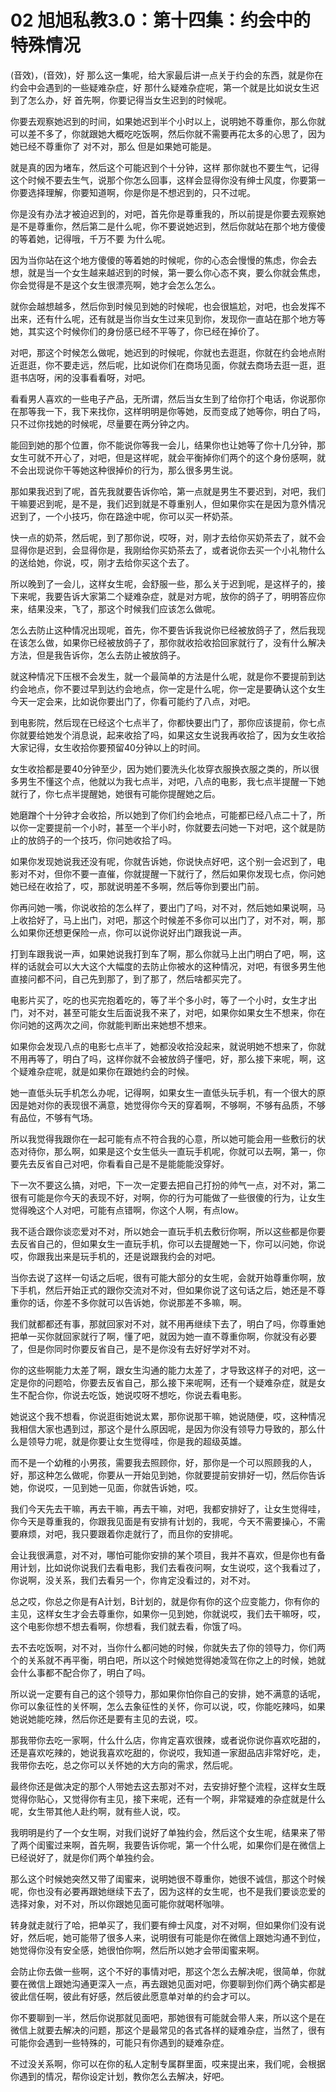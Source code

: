 # 02 旭旭私教3.0：第十四集：约会中的特殊情况

(音效)，(音效)，好 那么这一集呢，给大家最后讲一点关于约会的东西，就是你在约会中会遇到的一些疑难杂症，好 那什么疑难杂症呢，第一个就是比如说女生迟到了怎么办，好 首先啊，你要记得当女生迟到的时候呢。

你要去观察她迟到的时间，如果她迟到半个小时以上，说明她不尊重你，那么你就可以差不多了，你就跟她大概吃吃饭啊，然后你就不需要再花太多的心思了，因为她已经不尊重你了 对不对，那么 但是如果她可能是。

就是真的因为堵车，然后这个可能迟到个十分钟，这样 那你就也不要生气，记得这个时候不要去生气，说那个你怎么回事，这样会显得你没有绅士风度，你要第一你要选择理解，你要知道啊，你是你是不想迟到的，只不过呢。

你是没有办法才被迫迟到的，对吧，首先你是尊重我的，所以前提是你要去观察她是不是尊重你，然后第二是什么呢，你不要说她迟到，然后你就站在那个地方傻傻的等着她，记得哦，千万不要 为什么呢。

因为当你站在这个地方傻傻的等着她的时候呢，你的心态会慢慢的焦虑，你会去想，就是当一个女生越来越迟到的时候，第一要么你心态不爽，要么你就会焦虑，你会觉得是不是这个女生很漂亮啊，她才会怎么怎么。

就你会越想越多，然后你到时候见到她的时候呢，也会很尴尬，对吧，也会发挥不出来，还有什么呢，还有就是当你当女生过来见到你，发现你一直站在那个地方等她，其实这个时候你们的身份感已经不平等了，你已经在掉价了。

对吧，那这个时候怎么做呢，她迟到的时候呢，你就也去逛逛，你就在约会地点附近逛逛，你不要走远，然后呢，比如说你们在商场见面，你就去商场去逛一逛，逛逛书店呀，闲的没事看看呀，对吧。

看看男人喜欢的一些电子产品，无所谓，然后当女生到了给你打个电话，你说那你在那等我一下，我下来找你，这样明明是你等她，反而变成了她等你，明白了吗，只不过你找她的时候呢，尽量要在两分钟之内。

能回到她的那个位置，你不能说你等我一会儿，结果你也让她等了你十几分钟，那女生可就不开心了，对吧，但是这样呢，就会平衡掉你们两个的这个身份感啊，就不会出现说你干等她这种很掉价的行为，那么很多男生说。

那如果我迟到了呢，首先我就要告诉你哈，第一点就是男生不要迟到，对吧，我们干嘛要迟到呢，是不是，我们迟到就是不尊重别人，但如果你实在是因为意外情况迟到了，一个小技巧，你在路途中呢，你可以买一杯奶茶。

快一点的奶茶，然后呢，到了那你说，哎呀，对，刚才去给你买奶茶去了，就不会显得你是迟到，会显得你是，我刚给你买奶茶去了，或者说你去买一个小礼物什么的送给她，你说，哎，刚才去给你买这个去了。

所以晚到了一会儿，这样女生呢，会舒服一些，那么关于迟到呢，是这样子的，接下来呢，我要告诉大家第二个疑难杂症，就是对方呢，放你的鸽子了，明明答应你来，结果没来，飞了，那这个时候我们应该怎么做呢。

怎么去防止这种情况出现呢，首先，你不要告诉我说你已经被放鸽子了，然后我现在该怎么做，如果你已经被放鸽子了，那你就收拾收拾回家就行了，没有什么解决方法，但是我告诉你，怎么去防止被放鸽子。

就这种情况下压根不会发生，就一个最简单的方法是什么呢，就是你不要提前到达约会地点，你不要过早到达约会地点，你一定是什么呢，你一定是要确认这个女生今天一定会来，比如说你要出门了，你看可能约了八点，对吧。

到电影院，然后现在已经这个七点半了，你都快要出门了，那你应该提前，你七点你就要给她发个消息说，起来收拾了吗，如果这女生说我再收拾了，因为女生收拾大家记得，女生收拾你要预留40分钟以上的时间。

女生收拾都是要40分钟至少，因为她们要洗头化妆穿衣服换衣服之类的，所以很多男生不懂这个点，他就以为我七点半，对吧，八点的电影，我七点半提醒一下她就行了，你七点半提醒她，她很有可能你提醒她之后。

她磨蹭个十分钟才会收拾，所以她到了你们约会地点，可能都已经八点二十了，所以你一定要提前一个小时，甚至一个半小时，你就要去问她一下对吧，这个就是防止的放鸽子的一个技巧，你问她收拾了吗。

如果你发现她说我还没有呢，你就告诉她，你说快点好吧，这个别一会迟到了，电影对不对，但你不要一直催，你就提醒一下就行了，然后如果你发现七点，你问她她已经在收拾了，哎，那就说明差不多啊，然后等你到要出门前。

你再问她一嘴，你说收拾的怎么样了，要出门了吗，对不对，然后她如果说啊，马上收拾好了，马上出门，对吧，那这个时候差不多你可以出门了，对不对，啊，那么如果你还想更保险一点，你可以说你说好出门跟我说一声。

打到车跟我说一声，如果她说我打到车了啊，那么你就马上出门明白了吧，啊，这样的话就会可以大大这个大幅度的去防止你被水的这种情况，对吧，有很多男生他直接问都不问，自己先到那了，到了那了，然后啥都买完了。

电影片买了，吃的也买完抱着吃的，等了半个多小时，等了一个小时，女生才出门，对不对，甚至可能女生后面说我不来了，对吧，如果你如果女生不想来，你在你问她的这两次之间，你就能判断出来她想不想来。

如果你会发现八点的电影七点半了，她都没收拾没起来，就说明她不想来了，你就不用再等了，明白了吗，这样你就不会被放鸽子懂吧，好，那么接下来呢，啊，这个疑难杂症呢，就是如果你在跟她约会的时候。

她一直低头玩手机怎么办呢，记得啊，如果女生一直低头玩手机，有一个很大的原因是她对你的表现很不满意，她觉得你今天的穿着啊，不够啊，不够有品质，不够有品位，不够有气场。

所以我觉得我跟你在一起可能有点不符合我的心意，所以她可能会用一些敷衍的状态对待你，那么啊，如果是这个女生低头一直玩手机呢，你就可以去啊，第一，你要先去反省自己对吧，你看看自己是不是能能能没穿好。

下一次不要这么搞，对吧，下一次一定要去把自己打扮的帅气一点，对不对，第二很有可能是你今天的表现不好，对啊，你的行为可能做了一些很傻的行为，让女生觉得晚这个人对吧，可能有点错啊，你这个人啊，有点low。

我不适合跟你谈恋爱对不对，所以她会一直玩手机去敷衍你啊，所以这些都是你要去反省自己的，但如果女生一直玩手机，你可以去提醒她一下，你可以问她，你说哎，你跟我出来是玩手机的，还是说跟我约会的对吧。

当你去说了这样一句话之后呢，很有可能大部分的女生呢，会就开始尊重你啊，放下手机，然后开始正式的跟你交流对不对，但如果你说了这句话之后，她还是不尊重你的话，你差不多你就可以告诉她，你说那差不多嘛，啊。

我们就都都还有事，那就回家对不对，就不用再继续下去了，明白了吗，你尊重她把单一买你就回家就行了啊，懂了吧，就因为她一直不尊重你啊，你就没有必要了，但是你同时你要反省自己，是不是你没有去好好学对不对。

你的这些啊能力太差了啊，跟女生沟通的能力太差了，才导致这样子的对吧，这一定是你的问题哈，你要去反省自己，那么接下来呢啊，还有一个疑难杂症，就是女生不配合你，你说去吃饭，她说哎呀不想吃，你说去看电影。

她说这个我不想看，你说逛街她说太累，那你说那干嘛，她说随便，哎，这种情况我相信大家也遇到过，那这个是什么原因呢，是因为你没有领导力导致的，那么什么是领导力呢，就是你要让女生觉得哇，你是我的超级英雄。

而不是一个幼稚的小男孩，需要我去照顾你，好，那你是一个可以照顾我的人，好，那这种怎么做呢，你要从一开始见到她，你就要提前安排好一切，然后你告诉她，你说哎，一见到她一见面，你就告诉她，哎。

我们今天先去干嘛，再去干嘛，再去干嘛，对吧，我都安排好了，让女生觉得哇，你今天是尊重我的，你跟我见面是有安排有计划的，我呢，今天不需要操心，不需要麻烦，对吧，我只要跟着你走就行了，而且你的安排呢。

会让我很满意，对不对，哪怕可能你安排的某个项目，我并不喜欢，但是你也有备用计划，比如说你说我们去看电影，我们去看夜问啊，女生说哎，这个我看过了，你说啊，没关系，我们去看另一个，你肯定没看过的，对不对。

总之哎，你总之你是有A计划，B计划的，就是你有你的这个应变能力，你有你的主见，这样女生才会去尊重你，如果你一见到她，你就说哎，我们去干嘛呀，哎，这个电影你想不想去看啊，你想看，我们就去看，你饿了吗。

去不去吃饭啊，对不对，当你什么都问她的时候，你就失去了你的领导力，你们两个的关系就不再平衡，明白吧，所以这个时候她觉得她凌驾在你之上的时候，她就会什么事都不配合你了，明白了吗。

所以说一定要有自己的这个领导力，那如果你怕你自己的安排，她不满意的话呢，你可以象征性的关怀啊，怎么去象征性的关怀，你可以说，哎，你能吃辣吗，如果她说她能吃辣，然后你还是要有主见的去说，哎。

那我带你去吃一家啊，什么什么店，你肯定喜欢很辣，或者说你说你喜欢吃甜的，还是喜欢吃辣的，她说我喜欢吃甜的，你说哎，我知道一家甜品店非常好吃，走，我带你去吃，总之你可以关怀她的大方向的需求，然后呢。

最终你还是做决定的那个人带她去这去那对不对，去安排好整个流程，这样女生既觉得你贴心，又觉得你有主见，接下来呢，还有一个啊，非常疑难的杂症就是什么呢，女生带其他人赴约啊，就有些人说，哎。

我明明是约了一个女生啊，对我们说好了单独约会，然后这个女生呢，结果来了带了两个闺蜜过来啊，首先啊，我要告诉你呢，第一个什么呢，如果你们是在微信上已经说好了，就是你们两个单独约会。

那么这个时候她突然又带了闺蜜来，说明她很不尊重你，她很不诚信，那这个时候呢，你也没有必要再跟她继续下去了，因为这样的女生呢，也不是我们要谈恋爱的选择对象，对不对，所以你跟她见面可能你就喝杯咖啡。

转身就走就行了哈，把单买了，我们要有绅士风度，对不对啊，但如果你们没有说好，然后呢，她可能带了很多人来，说明很有可能是你在微信上跟她沟通不到位，她觉得你没有安全感，她很怕你啊，然后所以她才会带闺蜜来啊。

会防止你去做一些啊，这个不好的事情对吧，那这个怎么去解决呢，很简单，你就要在微信上跟她沟通更深入一点，再去跟她见面对吧，你要聊到你们两个确实都是彼此信任啊，彼此有好感，然后彼此愿意单对单的约会才可以。

你不要聊到一半，然后你说那就见面吧，那她很有可能就会带人来，所以这个是在微信上就要去解决的问题，那这个是最常见的各式各样的疑难杂症，当然了，很有可能你会遇到一些特殊的，可能只有你遇到的疑难杂症。

不过没关系啊，你可以在你的私人定制专属群里面，哎来提出来，我们呢，会根据你遇到的情况，帮你设定计划，教你怎么去解决，好吧。


